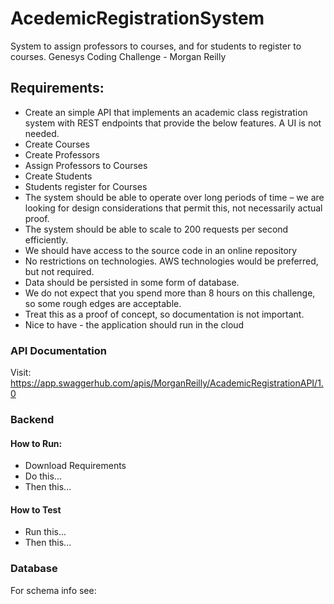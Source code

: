 # AcedemicRegistrationSystem
System to assign professors to courses, and for students to register to courses.
Genesys Coding Challenge - Morgan Reilly

## Requirements:
* Create an simple API that implements an academic class registration system with REST endpoints that provide the below features. A UI is not needed.
* Create Courses
* Create Professors
* Assign Professors to Courses
* Create Students
* Students register for Courses
* The system should be able to operate over long periods of time – we are looking for design considerations that permit this, not necessarily actual proof.
* The system should be able to scale to 200 requests per second efficiently.
* We should have access to the source code in an online repository
* No restrictions on technologies. AWS technologies would be preferred, but not required.
* Data should be persisted in some form of database.
* We do not expect that you spend more than 8 hours on this challenge, so some rough edges are acceptable.
* Treat this as a proof of concept, so documentation is not important.
* Nice to have - the application should run in the cloud

### API Documentation
Visit: https://app.swaggerhub.com/apis/MorganReilly/AcademicRegistrationAPI/1.0
### Backend
#### How to Run:
* Download Requirements
* Do this...
* Then this...

#### How to Test
* Run this...
* Then this...

### Database
For schema info see:
